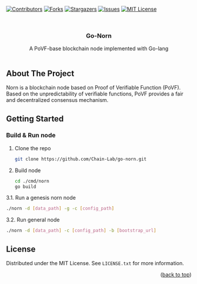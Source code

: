 <!-- PROJECT SHIELDS -->
<!--
*** I'm using markdown "reference style" links for readability.
*** Reference links are enclosed in brackets [ ] instead of parentheses ( ).
*** See the bottom of this document for the declaration of the reference variables
*** for contributors-url, forks-url, etc. This is an optional, concise syntax you may use.
*** https://www.markdownguide.org/basic-syntax/#reference-style-links
-->
[![Contributors][contributors-shield]][contributors-url]
[![Forks][forks-shield]][forks-url]
[![Stargazers][stars-shield]][stars-url]
[![Issues][issues-shield]][issues-url]
[![MIT License][license-shield]][license-url]

<!-- PROJECT LOGO -->
<br />
<div align="center">

<h3 align="center">Go-Norn</h3>

  <p align="center">
    A PoVF-base blockchain node implemented with Go-lang
    <br />
    <br />
  </p>
</div>


<!-- ABOUT THE PROJECT -->
## About The Project

Norn is a blockchain node based on Proof of Verifiable Function (PoVF). Based on the unpredictability of verifiable 
functions, PoVF provides a fair and decentralized consensus mechanism.

<!-- GETTING STARTED -->
## Getting Started

### Build & Run node

1. Clone the repo
   ```sh
   git clone https://github.com/Chain-Lab/go-norn.git
   ```
2. Build node
   ```sh
   cd ./cmd/norn
   go build
   ```
3.1. Run a genesis norn node
   ```sh
   ./norn -d [data_path] -g -c [config_path]
   ```
3.2. Run general node
   ```sh
   ./norn -d [data_path] -c [config_path] -b [bootstrap_url]
   ```


<!-- LICENSE -->
## License

Distributed under the MIT License. See `LICENSE.txt` for more information.

<p align="right">(<a href="#readme-top">back to top</a>)</p>


<!-- MARKDOWN LINKS & IMAGES -->
<!-- https://www.markdownguide.org/basic-syntax/#reference-style-links -->
[contributors-shield]: https://img.shields.io/github/contributors/Chain-Lab/go-norn.svg?style=for-the-badge
[contributors-url]: https://github.com/Chain-Lab/go-norn/graphs/contributors
[forks-shield]: https://img.shields.io/github/forks/Chain-Lab/go-norn.svg?style=for-the-badge
[forks-url]: https://github.com/Chain-Lab/go-norn/network/members
[stars-shield]: https://img.shields.io/github/stars/Chain-Lab/go-norn.svg?style=for-the-badge
[stars-url]: https://github.com/Chain-Lab/go-norn/stargazers
[issues-shield]: https://img.shields.io/github/issues/Chain-Lab/go-norn.svg?style=for-the-badge
[issues-url]: https://github.com/Chain-Lab/go-norn/issues
[license-shield]: https://img.shields.io/github/license/Chain-Lab/go-norn.svg?style=for-the-badge
[license-url]: https://github.com/Chain-Lab/go-norn/blob/master/LICENSE.txt